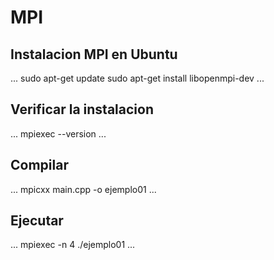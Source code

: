 # MPI

## Instalacion MPI en Ubuntu

...
sudo apt-get update
sudo apt-get install libopenmpi-dev
...

## Verificar la instalacion
...
mpiexec --version 
...

## Compilar
...
mpicxx main.cpp -o ejemplo01
...

## Ejecutar
...
mpiexec -n 4 ./ejemplo01
...